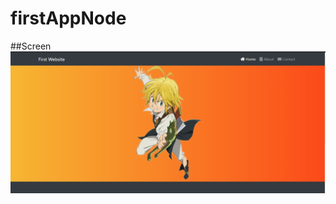 # firstAppNode

##Screen
![alt text](https://github.com/JuanKno/firstAppNode/blob/master/src/public/images/nodeforstapp.png)
